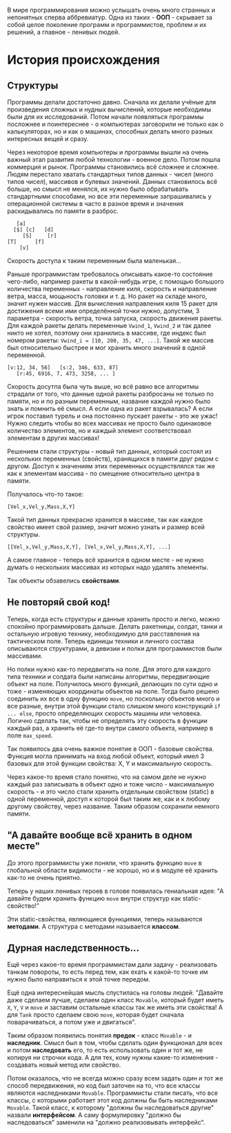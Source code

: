 В мире программирования можно услышать очень много странных и непонятных сперва аббревиатур. Одна из таких - **ООП** - скрывает за собой целое поколение программ и программистов, проблем и их решений, а главное - ленивых людей.

# История происхождения

## Структуры
Программы делали достаточно давно. Сначала их делали учёные для произведения сложных и нудных вычислений, которые необходимы были для их исследований. Потом начали появляться программы посложнее и поинтереснее - о компьютерах заговорили не только как о калькуляторах, но и как о машинах, способных делать много разных интересных вещей и сразу.

Через некоторое время компьютеры и программы вышли на очень важный этап развития любой технологии - военное дело. Потом пошла коммерция и рынок. Программы становились всё сложнее и сложнее. Людям перестало хватать стандартных типов данных - чисел (много типов чисел), массивов и булевых значений. Данных становилось всё больше, но смысл не менялся, их нужно было обрабатывать стандартными способами, но все эти переменные запрашивались у операционной системы в часто в разное время и значения раскидывались по памяти в разброс.

```
   [a]
  [$] [c]   [d]
     [S]     [r]
[T]      [f]
    [v]
```

Скорость доступа к таким переменным была маленькая...

Раньше программистам требовалось описывать какое-то состояние чего-либо, например ракеты в какой-нибудь игре, с помощью большого количества переменных - направление киля, скорость и направление ветра, масса, мощьность головки и т. д. Но ракет на складе много, значит нужен массив. Для вычисления направления киля 15 ракет для достижения всеми ими определённой точки нужно, допустим, 3 параметра - скорость ветра, точка запуска, скорость движения ракеты. Для каждой ракеты делать переменные `Vwind_1`, `Vwind_2` и так далее никто не хотел, поэтому они хранились в массиве, где индекс был номером ракеты: `Vwind_i = [10, 200, 35, 47, ...]`. Такой же массив был относительно быстрее и мог хранить много значений в одной переменной.

```
[v:12, 34, 56]   [s:2, 346, 633, 87]
   [r:45, 6916, 7, 473, 3258, ... ]
```

Скорость досутпа была чуть выше, но всё равно все алгоритмы страдали от того, что данные одной ракеты разбросаны не только по памяти, но и по разным переменным, название каждой нужно было знать и помнить её смысл. А если одна из ракет взрывалась? А если игрок поставил турель и она постоянно пускает ракеты - это же ужас! Нужно следить чтобы во всех массивах не просто было одинаковое количество элементов, но и каждый элемент соответствовал элементам в других массивах!

Решением стали структуры - новый тип данных, который состоял из нескольких переменных (свойств), хранящихся в памяти друг рядом с другом. Доступ к значениям этих переменных осуществлялся так же как к элементам массива - по смещение относительно центра в памяти.

Получалось что-то такое:

```
[Vel_x,Vel_y,Mass,X,Y]
```

Такой тип данных прекрасно хранится в массиве, так как каждое свойство имеет свой размер, значит можно узнать и размер всей структуры.

```
[[Vel_x,Vel_y,Mass,X,Y], [Vel_x,Vel_y,Mass,X,Y], ...]
```

А самое главное - теперь всё хранится в одном месте - не нужно думать о нескольких массивах из которых надо удалять элементы.

Так объекты обзавелись __свойствами__.


## Не повторяй свой код!
Теперь, когда есть структуры и данные хранить просто и легко, можно спокойно программировать дальше. Делать ракетницы, солдат, танки и остальную игровую технику, необходимую для расставления на тактическом поле. Теперь единицы техники и личного состава описываются структурами, а девизии и полки для программистов были массивами.

Но полки нужно как-то передвигать на поле. Для этого для каждого типа техники и солдата были написаны алгоритмы, передвигающие объект на поле. Получилось много функций, делающих по сути одно и тоже - изменяющих координаты объектов на поле. Тогда было решено соединить их все в одну функцию `move`, но поскольку объектов много и все разные, внутри этой функции стало слишком много конструкций `if ... else`, просто определяющих скорость машины или человека. Логично сделать так, чтобы не определять эту скорость в функции каждый раз, а хранить её где-то внутри самого объекта, например в поле `max_speed`.

Так появилось два очень важное понятие в ООП - базовые свойства. Функция могла принимать на вход любой объект, который имел 3 базовых для этой функции свойства: X, Y и максимальную скорость.

Через какое-то время стало понятно, что на самом деле не нужно каждый раз записывать в объект одно и тоже число - максимальную скорость - и это число стали хранить отдельным свойством (static) в одной переменной, доступ к которой был таким же, как и к любому другому свойству, через название. Таким образом сохранили немного памяти.


## "А давайте вообще всё хранить в одном месте"
До этого программисты уже поняли, что хранить функцию `move` в глобальной области видимости - не хорошо, но и в модуле её хранить как-то не очень приятно.

Теперь у наших ленивых героев в голове появилась гениальная идея: "А давайте будем хранить функцию `move` внутри структур как static-свойство!"

Эти static-свойства, являющиеся функциями, теперь называются __методами__. А структура с методами называется __классом__.


## Дурная наследственность...
Ещё через какое-то время программистам дали задачу - реализовать танкам повороты, то есть перед тем, как ехать к какой-то точке им нужно было направиться к этой точке передом.

Ещё одна интереснейшая мысль спустилась на головы людей: "Давайте даже сделаем лучше, сделаем один класс `Movable`, который будет иметь `X`, `Y`, `V` и `move` и заставим остальные классы так же иметь эти свойства! А для `Tank` просто сделаем свою `move`, которая будет сначала поварачиваться, а потом уже и двигаться".

Таким образом появились понятия __предок__ - класс `Movable` - и __наследник__. Смысл был в том, чтобы сделать один функционал для всех и потом __наследовать__ его, то есть использовать один и тот же, не копируя ни строчки кода. А для тех, кому нужны какие-то изменения - создавать новый метод или свойство.

Потом оказалось, что не всегда можно сразу всем задать один и тот же способ передвижения, но код был заточен на то, что все классы являются наследниками `Movable`. Программисты стали писать, что все классы, с которыми работает этот код должны бы быть наследниками `Movable`. Такой класс,  к которому "должны бы наследоваться другие" назвали __интерфейсом__. А саму формулировку "должно бы наследоваться" заменили на "должно реализовывать интерфейс".
